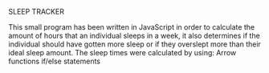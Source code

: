 SLEEP TRACKER

This small program has been written in JavaScript in order to calculate the amount of hours that an individual sleeps in a week, it also determines if the individual should have gotten more sleep or if they overslept more than their ideal sleep amount.
The sleep times were calculated by using:
Arrow functions
if/else statements
